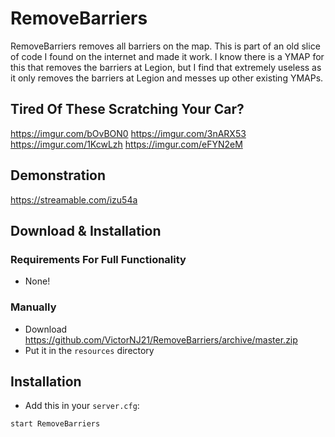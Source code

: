 # RemoveBarriers
RemoveBarriers removes all barriers on the map. This is part of an old slice of code I found on the internet and made it work. I know there is a YMAP for this that removes the barriers at Legion, but I find that extremely useless as it only removes the barriers at Legion and messes up other existing YMAPs. 

## Tired Of These Scratching Your Car?
https://imgur.com/bOvBON0
https://imgur.com/3nARX53
https://imgur.com/1KcwLzh
https://imgur.com/eFYN2eM

## Demonstration
https://streamable.com/izu54a

## Download & Installation

### Requirements For Full Functionality
- None!

### Manually
- Download https://github.com/VictorNJ21/RemoveBarriers/archive/master.zip
- Put it in the ```resources``` directory

## Installation
- Add this in your ```server.cfg```:
```
start RemoveBarriers
```
